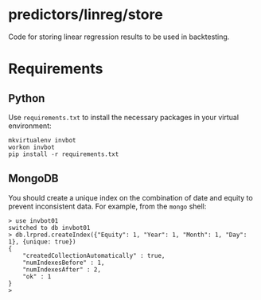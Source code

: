 predictors/linreg/store
===
Code for storing linear regression results to be used
in backtesting.

Requirements
===
Python
---
Use `requirements.txt` to install the necessary packages
in your virtual environment:

    mkvirtualenv invbot
    workon invbot
    pip install -r requirements.txt

MongoDB
---
You should create a unique index on the combination
of date and equity to prevent inconsistent data.
For example, from the `mongo` shell:

    > use invbot01
    switched to db invbot01
    > db.lrpred.createIndex({"Equity": 1, "Year": 1, "Month": 1, "Day": 1}, {unique: true})
    {
        "createdCollectionAutomatically" : true,
        "numIndexesBefore" : 1,
        "numIndexesAfter" : 2,
        "ok" : 1
    }
    >
